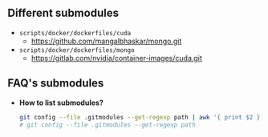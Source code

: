 
## Different submodules

* `scripts/docker/dockerfiles/cuda`
  * https://github.com/mangalbhaskar/mongo.git
* `scripts/docker/dockerfiles/mongo`
  * https://gitlab.com/nvidia/container-images/cuda.git


## FAQ's submodules

* **How to list submodules?**
  ```bash
  git config --file .gitmodules --get-regexp path | awk '{ print $2 }'
  # git config --file .gitmodules --get-regexp path
  ```
